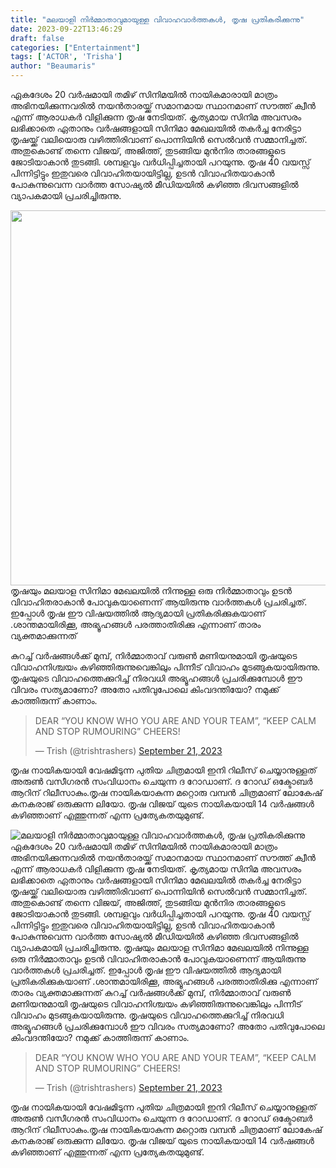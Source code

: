 ```yaml
---
title: "മലയാളി നിർമ്മാതാവുമായുള്ള വിവാഹവാർത്തകൾ, തൃഷ പ്രതികരിക്കുന്നു"
date: 2023-09-22T13:46:29
draft: false
categories: ["Entertainment"]
tags: ['ACTOR', 'Trisha']
author: "Beaumaris"
---
```


ഏകദേശം 20 വർഷമായി തമിഴ് സിനിമയിൽ നായികമാരായി മാത്രം അഭിനയിക്കുന്നവരിൽ നയൻതാരയ്ക്ക് സമാനമായ സ്ഥാനമാണ് സൗത്ത് ക്വീൻ എന്ന് ആരാധകർ വിളിക്കുന്ന തൃഷ നേടിയത്. കൃത്യമായ സിനിമ അവസരം ലഭിക്കാതെ ഏതാനും വർഷങ്ങളായി സിനിമാ മേഖലയിൽ തകർച്ച നേരിട്ടാ തൃഷയ്ക്ക് വലിയൊരു വഴിത്തിരിവാണ് പൊന്നിയിൻ സെൽവൻ സമ്മാനിച്ചത്. അതുകൊണ്ട് തന്നെ വിജയ്, അജിത്ത്, തുടങ്ങിയ മുൻനിര താരങ്ങളുടെ ജോടിയാകാൻ തുടങ്ങി. ശമ്പളവും വർധിപ്പിച്ചതായി പറയുന്നു. തൃഷ 40 വയസ്സ് പിന്നിട്ടിട്ടും ഇതുവരെ വിവാഹിതയായിട്ടില്ല, ഉടൻ വിവാഹിതയാകാൻ പോകുന്നുവെന്ന വാർത്ത സോഷ്യൽ മീഡിയയിൽ കഴിഞ്ഞ ദിവസങ്ങളിൽ വ്യാപകമായി പ്രചരിച്ചിരുന്നു.

<img class="size-full wp-image-421599 aligncenter" src="https://cdn.boolokam.com/articles/2023/09/qqddff.png" alt="" width="600" height="600" />തൃഷയും മലയാള സിനിമാ മേഖലയിൽ നിന്നുള്ള ഒരു നിർമ്മാതാവും ഉടൻ വിവാഹിതരാകാൻ പോവുകയാണെന്ന് ആയിരുന്നു വാർത്തകൾ പ്രചരിച്ചത്. ഇപ്പോൾ തൃഷ ഈ വിഷയത്തിൽ ആദ്യമായി പ്രതികരിക്കുകയാണ് .ശാന്തമായിരിക്കൂ, അഭ്യൂഹങ്ങള്‍ പരത്താതിരിക്കു എന്നാണ് താരം വ്യക്തമാക്കുന്നത്

കുറച്ച് വർഷങ്ങൾക്ക് മുമ്പ്, നിർമ്മാതാവ് വരുൺ മണിയനുമായി തൃഷയുടെ വിവാഹനിശ്ചയം കഴിഞ്ഞിരുന്നുവെങ്കിലും പിന്നീട് വിവാഹം മുടങ്ങുകയായിരുന്നു. തൃഷയുടെ വിവാഹത്തെക്കുറിച്ച് നിരവധി അഭ്യൂഹങ്ങൾ പ്രചരിക്കുമ്പോൾ ഈ വിവരം സത്യമാണോ? അതോ പതിവുപോലെ കിംവദന്തിയോ? നമുക്ക് കാത്തിരുന്ന് കാണാം.
<blockquote class="twitter-tweet">
<p dir="ltr" lang="en">DEAR “YOU KNOW WHO YOU ARE AND YOUR TEAM”,
“KEEP CALM AND STOP RUMOURING”
CHEERS!</p>
— Trish (@trishtrashers) <a href="https://twitter.com/trishtrashers/status/1704802480432001364?ref_src=twsrc%5Etfw">September 21, 2023</a></blockquote>
<script async src="https://platform.twitter.com/widgets.js" charset="utf-8"></script>

തൃഷ നായികയായി വേഷമിടുന്ന പുതിയ ചിത്രമായി ഇനി റിലീസ് ചെയ്യാനുള്ളത് അരുണ്‍ വസീഗരൻ സംവിധാനം ചെയുന്ന ദ റോഡാണ്. ദ റോഡ് ഒക്ടോബര്‍ ആറിന് റിലീസാകും.തൃഷ നായികയാകുന്ന മറ്റൊരു വമ്പൻ ചിത്രമാണ് ലോകേഷ് കനകരാജ് ഒരുക്കുന്ന ലിയോ. തൃഷ വിജയ് യുടെ നായികയായി 14 വര്‍ഷങ്ങള്‍ കഴിഞ്ഞാണ് എത്തുന്നത് എന്ന പ്രത്യേകതയുമുണ്ട്.


![മലയാളി നിർമ്മാതാവുമായുള്ള വിവാഹവാർത്തകൾ, തൃഷ പ്രതികരിക്കുന്നു](https://cdn.boolokam.com/articles/2023/09/qqddff.png)ഏകദേശം 20 വർഷമായി തമിഴ് സിനിമയിൽ നായികമാരായി മാത്രം അഭിനയിക്കുന്നവരിൽ നയൻതാരയ്ക്ക് സമാനമായ സ്ഥാനമാണ് സൗത്ത് ക്വീൻ എന്ന് ആരാധകർ വിളിക്കുന്ന തൃഷ നേടിയത്. കൃത്യമായ സിനിമ അവസരം ലഭിക്കാതെ ഏതാനും വർഷങ്ങളായി സിനിമാ മേഖലയിൽ തകർച്ച നേരിട്ടാ തൃഷയ്ക്ക് വലിയൊരു വഴിത്തിരിവാണ് പൊന്നിയിൻ സെൽവൻ സമ്മാനിച്ചത്. അതുകൊണ്ട് തന്നെ വിജയ്, അജിത്ത്, തുടങ്ങിയ മുൻനിര താരങ്ങളുടെ ജോടിയാകാൻ തുടങ്ങി. ശമ്പളവും വർധിപ്പിച്ചതായി പറയുന്നു. തൃഷ 40 വയസ്സ് പിന്നിട്ടിട്ടും ഇതുവരെ വിവാഹിതയായിട്ടില്ല, ഉടൻ വിവാഹിതയാകാൻ പോകുന്നുവെന്ന വാർത്ത സോഷ്യൽ മീഡിയയിൽ കഴിഞ്ഞ ദിവസങ്ങളിൽ വ്യാപകമായി പ്രചരിച്ചിരുന്നു. തൃഷയും മലയാള സിനിമാ മേഖലയിൽ നിന്നുള്ള ഒരു നിർമ്മാതാവും ഉടൻ വിവാഹിതരാകാൻ പോവുകയാണെന്ന് ആയിരുന്നു വാർത്തകൾ പ്രചരിച്ചത്. ഇപ്പോൾ തൃഷ ഈ വിഷയത്തിൽ ആദ്യമായി പ്രതികരിക്കുകയാണ് .ശാന്തമായിരിക്കൂ, അഭ്യൂഹങ്ങള്‍ പരത്താതിരിക്കു എന്നാണ് താരം വ്യക്തമാക്കുന്നത് കുറച്ച് വർഷങ്ങൾക്ക് മുമ്പ്, നിർമ്മാതാവ് വരുൺ മണിയനുമായി തൃഷയുടെ വിവാഹനിശ്ചയം കഴിഞ്ഞിരുന്നുവെങ്കിലും പിന്നീട് വിവാഹം മുടങ്ങുകയായിരുന്നു. തൃഷയുടെ വിവാഹത്തെക്കുറിച്ച് നിരവധി അഭ്യൂഹങ്ങൾ പ്രചരിക്കുമ്പോൾ ഈ വിവരം സത്യമാണോ? അതോ പതിവുപോലെ കിംവദന്തിയോ? നമുക്ക് കാത്തിരുന്ന് കാണാം. 

> DEAR “YOU KNOW WHO YOU ARE AND YOUR TEAM”, “KEEP CALM AND STOP RUMOURING” CHEERS!
> 
> — Trish (@trishtrashers) [September 21, 2023](https://twitter.com/trishtrashers/status/1704802480432001364?ref_src=twsrc%5Etfw)

തൃഷ നായികയായി വേഷമിടുന്ന പുതിയ ചിത്രമായി ഇനി റിലീസ് ചെയ്യാനുള്ളത് അരുണ്‍ വസീഗരൻ സംവിധാനം ചെയുന്ന ദ റോഡാണ്. ദ റോഡ് ഒക്ടോബര്‍ ആറിന് റിലീസാകും.തൃഷ നായികയാകുന്ന മറ്റൊരു വമ്പൻ ചിത്രമാണ് ലോകേഷ് കനകരാജ് ഒരുക്കുന്ന ലിയോ. തൃഷ വിജയ് യുടെ നായികയായി 14 വര്‍ഷങ്ങള്‍ കഴിഞ്ഞാണ് എത്തുന്നത് എന്ന പ്രത്യേകതയുമുണ്ട്.

